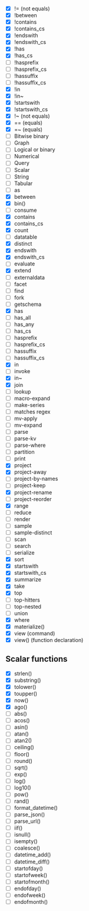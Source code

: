 - [x] != (not equals)
- [x] !between
- [x] !contains
- [x] !contains_cs
- [x] !endswith
- [x] !endswith_cs
- [x] !has
- [x] !has_cs
- [ ] !hasprefix
- [ ] !hasprefix_cs
- [ ] !hassuffix
- [ ] !hassuffix_cs
- [x] !in
- [x] !in~
- [x] !startswith
- [x] !startswith_cs
- [x] !~ (not equals)
- [x] == (equals)
- [x] =~ (equals)
- [ ] Bitwise binary
- [ ] Graph
- [ ] Logical or binary
- [ ] Numerical
- [ ] Query
- [ ] Scalar
- [ ] String
- [ ] Tabular
- [ ] as
- [x] between
- [x] bin()
- [ ] consume
- [x] contains
- [x] contains_cs
- [x] count
- [ ] datatable
- [x] distinct
- [x] endswith
- [x] endswith_cs
- [ ] evaluate
- [x] extend
- [ ] externaldata
- [ ] facet
- [ ] find
- [ ] fork
- [ ] getschema
- [x] has
- [ ] has_all
- [ ] has_any
- [ ] has_cs
- [ ] hasprefix
- [ ] hasprefix_cs
- [ ] hassuffix
- [ ] hassuffix_cs
- [x] in
- [ ] invoke
- [x] in~
- [x] join
- [ ] lookup
- [ ] macro-expand
- [ ] make-series
- [ ] matches regex
- [ ] mv-apply
- [ ] mv-expand
- [ ] parse
- [ ] parse-kv
- [ ] parse-where
- [ ] partition
- [ ] print
- [x] project
- [x] project-away
- [ ] project-by-names
- [ ] project-keep
- [x] project-rename
- [ ] project-reorder
- [x] range
- [ ] reduce
- [ ] render
- [ ] sample
- [ ] sample-distinct
- [ ] scan
- [ ] search
- [ ] serialize
- [x] sort
- [x] startswith
- [x] startswith_cs
- [x] summarize
- [x] take
- [x] top
- [ ] top-hitters
- [ ] top-nested
- [ ] union
- [x] where
- [x] materialize()
- [x] view (command)
- [x] view() (function declaration)

## Scalar functions
- [x] strlen()
- [x] substring()
- [x] tolower()
- [x] toupper()
- [x] now()
- [x] ago()
- [ ] abs()
- [ ] acos()
- [ ] asin()
- [ ] atan()
- [ ] atan2()
- [ ] ceiling()
- [ ] floor()
- [ ] round()
- [ ] sqrt()
- [ ] exp()
- [ ] log()
- [ ] log10()
- [ ] pow()
- [ ] rand()
- [ ] format_datetime()
- [ ] parse_json()
- [ ] parse_url()
- [ ] iif()
- [ ] isnull()
- [ ] isempty()
- [ ] coalesce()
- [ ] datetime_add()
- [ ] datetime_diff()
- [ ] startofday()
- [ ] startofweek()
- [ ] startofmonth()
- [ ] endofday()
- [ ] endofweek()
- [ ] endofmonth()
